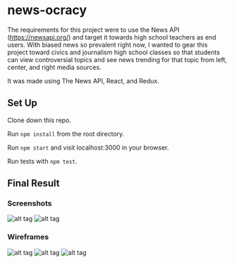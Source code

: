 # news-ocracy
The requirements for this project were to use the News API (https://newsapi.org/) and target it towards high school teachers as end users.  With biased news so prevalent right now, I wanted to gear this project toward civics and journalism high school classes so that students can view controversial topics and see news trending for that topic from left, center, and right media sources.  

It was made using The News API, React, and Redux.

## Set Up

Clone down this repo.

Run `npm install` from the root directory.

Run `npm start` and visit localhost:3000 in your browser.

Run tests with `npm test`.

## Final Result

### Screenshots
![alt tag](https://github.com/haub/newsocracy/blob/src/public/assets/screenshot2.png)
![alt tag](https://github.com/haub/newsocracy/blob/src/public/assets/screenshot3.png)


### Wireframes
![alt tag](https://github.com/haub/newsocracy/blob/src/public/assets/wireframe1.png)
![alt tag](https://github.com/haub/newsocracy/blob/src/public/assets/wireframe2.png)
![alt tag](https://github.com/haub/newsocracy/blob/src/public/assets/wireframe3.png)


